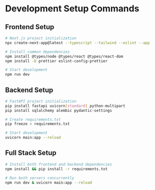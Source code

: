 # Development Setup Commands

## Frontend Setup
```bash
# Next.js project initialization
npx create-next-app@latest --typescript --tailwind --eslint --app

# Install common dependencies
npm install @types/node @types/react @types/react-dom
npm install -D prettier eslint-config-prettier

# Start development
npm run dev
```

## Backend Setup
```bash
# FastAPI project initialization
pip install fastapi uvicorn[standard] python-multipart
pip install sqlalchemy alembic pydantic-settings

# Create requirements.txt
pip freeze > requirements.txt

# Start development
uvicorn main:app --reload
```

## Full Stack Setup
```bash
# Install both frontend and backend dependencies
npm install && pip install -r requirements.txt

# Run both servers concurrently
npm run dev & uvicorn main:app --reload
```